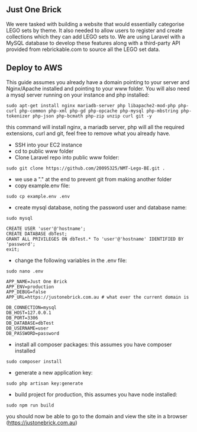 ## Just One Brick
We were tasked with building a website that would essentially categorise LEGO sets by theme.
It also needed to allow users to register and create collections which they can add LEGO sets to.
We are using Laravel with a MySQL database to develop these features along with a third-party API provided from rebrickable.com to source all the LEGO set data.


## Deploy to AWS
This guide assumes you already have a domain pointing to your server and Nginx/Apache installed and pointing to your www folder. You will also need a mysql server running on your instance and php installed:
```bach
sudo apt-get install nginx mariadb-server php libapache2-mod-php php-curl php-common php-xml php-gd php-opcache php-mysql php-mbstring php-tokenizer php-json php-bcmath php-zip unzip curl git -y
```
this command will install nginx, a mariadb server, php will all the required extensions, curl and git, feel free to remove what you already have.
- SSH into your EC2 instance
- cd to public www folder
- Clone Laravel repo into public www folder:
```bach
sudo git clone https://github.com/20095325/NMT-Lego-BE.git .
```
- we use a "." at the end to prevent git from making another folder 
- copy example.env file:
```bach
sudo cp example.env .env
```
- create mysql database, noting the password user and database name:
```bach
sudo mysql
```
```bach
CREATE USER 'user'@'hostname';
CREATE DATABASE dbTest;
GRANT ALL PRIVILEGES ON dbTest.* To 'user'@'hostname' IDENTIFIED BY 'password';
exit;
```
- change the following variables in the .env file:
```bach
sudo nano .env
```
```bach
APP_NAME=Just One Brick
APP_ENV=production
APP_DEBUG=false
APP_URL=https://justonebrick.com.au # what ever the current domain is

DB_CONNECTION=mysql
DB_HOST=127.0.0.1
DB_PORT=3306
DB_DATABASE=dbTest
DB_USERNAME=user
DB_PASSWORD=password
```
- install all composer packages: this assumes you have composer installed
```bach
sudo composer install
```
- generate a new application key:
```bach
sudo php artisan key:generate
```
- build project for production, this assumes you have node installed:
```bach
sudo npm run build
```
you should now be able to go to the domain and view the site in a browser (https://justonebrick.com.au)
